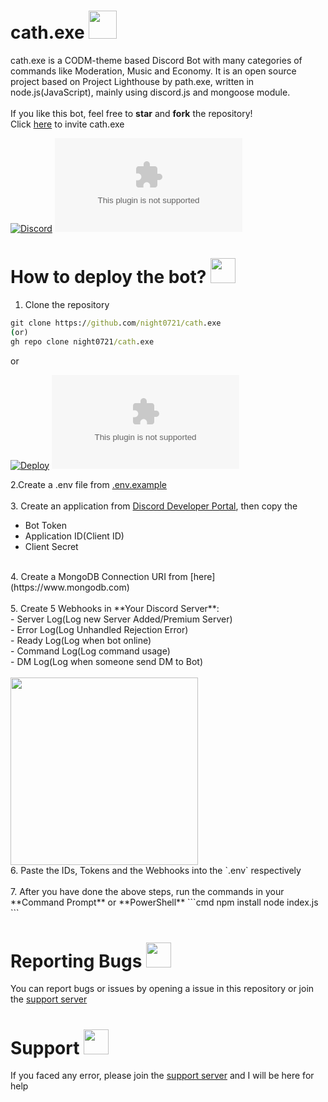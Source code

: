# cath.exe <img src = "https://cdn.discordapp.com/avatars/800966959268364288/36d6967911a31a638d65d1da472d2e14.png?size=1024" width = "45">
cath.exe is a CODM-theme based Discord Bot with many categories of commands like Moderation, Music and Economy. It is an open source project based on Project Lighthouse by path.exe, written in node.js(JavaScript), mainly using discord.js and mongoose module.<br><br>If you like this bot, feel free to **star** and **fork** the repository!<br>
Click [here](https://discord.com/oauth2/authorize?client_id=800966959268364288&permissions=4231314550&scope=bot%20applications.commands) to invite cath.exe

[![Discord](https://img.shields.io/discord/718762019586572341?color=46828d&label=Support&style=for-the-badge)](https://discord.gg/SbQHChmGcp)
![Repo Stars](https://img.shields.io/github/stars/night0721/cath.exe?color=46828d&style=for-the-badge)
# How to deploy the bot? <img src = "https://cdn.discordapp.com/emojis/740978278055280722.png" width = "40">

1. Clone the repository
```cmd
git clone https://github.com/night0721/cath.exe
(or)
gh repo clone night0721/cath.exe
```
or

[![Deploy](https://www.herokucdn.com/deploy/button.svg)](https://heroku.com/deploy?template=https://github.com/night0721/cath.exe)
[![repl.it](https://repl.it/badge/github/night0721/cath.exe)](https://repl.it/github/night0721/cath.exe)

2.Create a .env file from <a href = "https://github.com/night0721/cath.exe/blob/main/.env.example">.env.example </a><br><br>
3. Create an application from [Discord Developer Portal](https://discord.com/developers/applications), then copy the
  - Bot Token<br>
  - Application ID(Client ID)<br>
  - Client Secret<br>
<br>
4. Create a MongoDB Connection URI from [here](https://www.mongodb.com) <br><br>
5. Create 5 Webhooks in **Your Discord Server**: <br>
- Server Log(Log new Server Added/Premium Server) <br>
- Error Log(Log Unhandled Rejection Error) <br>
- Ready Log(Log when bot online)<br>
- Command Log(Log command usage)<br>
- DM Log(Log when someone send DM to Bot)<br><br>
<img src = "https://media.discordapp.net/attachments/838006493361471508/853217575986659328/unknown.png" width="300"><br>
6. Paste the IDs, Tokens and the Webhooks into the `.env` respectively<br><br>
7. After you have done the above steps, run the commands in your **Command Prompt** or **PowerShell**
```cmd
npm install
node index.js
```

# Reporting Bugs <img src = "https://cdn.discordapp.com/emojis/841195615458951168.png" width = "40">

You can report bugs or issues by opening a issue in this repository or join the [support server](https://discord.gg/SbQHChmGcp)

# Support <img src = "https://cdn.discordapp.com/emojis/841196992385253408.png" width = 40>

If you faced any error, please join the [support server](https://discord.gg/SbQHChmGcp) and I will be here for help
